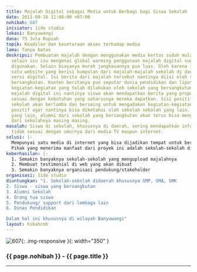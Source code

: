 ```yaml
---
title: Majalah Digital sebagai Media untuk Berbagi bagi Siswa Sekolah
date: 2011-09-16 11:08:00 +07:00
nohibah: 607
inisiator: 1ide studio
lokasi: Banyuwangi
dana: 75 Juta Rupiah
topik: Keadilan dan kesetaraan akses terhadap media
lama: Tanpa batas
deskripsi: Pembuatan majalah dengan menggunakan media kertas sudah mulai ditinggalkan,
  selain isu isu mengenai global warming penggunaan majalah digital sudah mulai banyak
  digunakan. Selain biayanya murah jangkauannya pun luas. Oleh karena itu perlu dibuat
  satu website yang berisi kumpulan dari majalah-majalah sekolah di daerah dengan
  versi digital. Isi berita dari majalah tersebut nantinya diisi oleh sekolah yang
  bersangkutan. Konten beritanya pun seputar dunia pendidikan dan liputan mengenai
  kegiatan-kegiatan yang telah dilakukan oleh sekolah yang bersangkutan. Dengan adanya
  majalah digital ini nantinya siswa akan mendapatkan berita yang proporsional yang
  sesuai dengan kebutuhan yang seharusnya mereka dapatkan. Sisi positifnya setiap
  sekolah akan berlomba dan bersaing untuk mengadakan kegiatan-kegiatan yang bersifat
  positif agar nantinya bisa diketahui oleh sekolah sekolah yang lain. Sisi positif
  yang lain, alumni dari sekolah yang bersangkutan akan terus bisa mengetahui perkembangan
  dari sekolahnya masing masing.
masalah: Siswa di sekolah, khususnya di daerah, sering mendapatkan informasi yang
  tidak sesuai dengan umurnya dari media TV maupun internet.
solusi: |-
  Mempunyai satu media di internet yang bisa dijadikan tempat untuk berbagi inspirasi, memacu semangat, perfikir positif, antar sekolah sekolah khususnya di daerah.
  Pihak yang menerima manfaat dari proyek ini adalah sekolah-sekolah di daerah, siswa, alumni sekolah, orang tua, lembaga pendukung lain, dan dinas pendidikan. Dalam hal ini khususnya di wilayah Banyuwangi.
keberhasilan: |-
  1. Semakin banyaknya sekolah-sekolah yang mengupload majalahnya
  2. Membuat testimonial di web yang akan dibuat
  3. Semakin banyaknya organisasi pendukung/stakeholder
organisasi: 1ide studio
diuntungkan: "1. Sekolah-sekolah didaerah khususnya SMP, SMA, SMK
2. Siswa - siswa yang bersangkutan
3. Alumni Sekolah 
4. Orang tua siswa
5. Pendukung/ support dari lembaga lain
6. Dinas Pendidikan

Dalam hal ini khususnya di wilayah Banyuwangi"
layout: hibahcmb
---
```


![607](/static/img/hibahcmb/607.png){: .img-responsive }{: width="350" }

### {{ page.nohibah }} - {{ page.title }}

---
